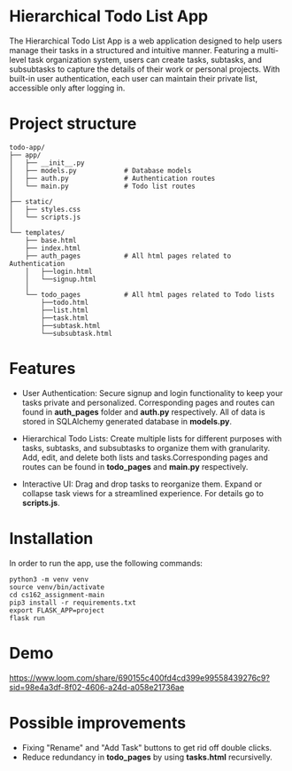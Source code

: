 
# Hierarchical Todo List App

The Hierarchical Todo List App is a web application designed to help users manage their tasks in a structured and intuitive manner. Featuring a multi-level task organization system, users can create tasks, subtasks, and subsubtasks to capture the details of their work or personal projects. With built-in user authentication, each user can maintain their private list, accessible only after logging in.

# Project structure
```
todo-app/
├── app/
│   ├── __init__.py
│   ├── models.py            # Database models
│   ├── auth.py              # Authentication routes
│   └── main.py              # Todo list routes
│
├── static/
│   ├── styles.css
│   └── scripts.js
│   
└── templates/               
    ├── base.html
    ├── index.html
    ├── auth_pages           # All html pages related to Authentication
    │   ├──login.html
    │   └──signup.html
    │ 
    └── todo_pages           # All html pages related to Todo lists
        ├──todo.html
        ├──list.html
        ├──task.html
        ├──subtask.html
        └──subsubtask.html
```

# Features

- User Authentication: Secure signup and login functionality to keep your tasks private and personalized. Corresponding pages and routes can found in **auth_pages** folder and **auth.py** respectively. All of data is stored in SQLAlchemy generated database in **models.py**.

- Hierarchical Todo Lists: Create multiple lists for different purposes with tasks, subtasks, and subsubtasks to organize them with granularity. Add, edit, and delete both lists and tasks.Corresponding pages and routes can be found in **todo_pages** and **main.py** respectively.

- Interactive UI: Drag and drop tasks to reorganize them. Expand or collapse task views for a streamlined experience. For details go to **scripts.js**.

# Installation
In order to run the app, use the following commands:
```
python3 -m venv venv
source venv/bin/activate
cd cs162_assignment-main
pip3 install -r requirements.txt
export FLASK_APP=project
flask run
```
# Demo

https://www.loom.com/share/690155c400fd4cd399e99558439276c9?sid=98e4a3df-8f02-4606-a24d-a058e21736ae

# Possible improvements
- Fixing "Rename" and "Add Task" buttons to get rid off double clicks. 
- Reduce redundancy in **todo_pages** by using **tasks.html** recursivelly. 

